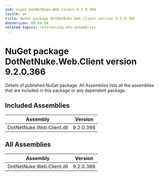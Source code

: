 ```yaml
---
uid: nuget-DotNetNuke.Web.Client-9.2.0.366
locale: en
title: NuGet package DotNetNuke.Web.Client version 9.2.0.366
dnnversion: 09.04.04
related-topics: referencing-dnn-assemblies
---
```


# NuGet package DotNetNuke.Web.Client version 9.2.0.366
Details of published NuGet package.
*All Assemblies* lists all the assemblies that are included in this package or any dependent package.

## Included Assemblies

|Assembly|Version|
|---|---|
|DotNetNuke.Web.Client.dll|9.2.0.366|

## All Assemblies

|Assembly|Version|
|---|---|
|DotNetNuke.Web.Client.dll|9.2.0.366|

